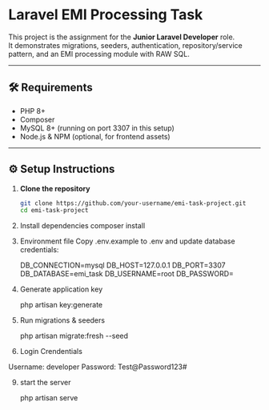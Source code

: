 # Laravel EMI Processing Task

This project is the assignment for the **Junior Laravel Developer** role.  
It demonstrates migrations, seeders, authentication, repository/service pattern, and an EMI processing module with RAW SQL.

---

## 🛠 Requirements
- PHP 8+
- Composer
- MySQL 8+ (running on port 3307 in this setup)
- Node.js & NPM (optional, for frontend assets)

---

## ⚙️ Setup Instructions

1. **Clone the repository**
   ```bash
   git clone https://github.com/your-username/emi-task-project.git
   cd emi-task-project

2. Install dependencies
    composer install

3. Environment file
   Copy .env.example to .env and update database credentials:

    DB_CONNECTION=mysql
    DB_HOST=127.0.0.1
    DB_PORT=3307
    DB_DATABASE=emi_task
    DB_USERNAME=root
    DB_PASSWORD=

4. Generate application key

   php artisan key:generate

6. Run migrations & seeders

   php artisan migrate:fresh --seed

7. Login Crendentials

  Username: developer 
  Password: Test@Password123#

9. start the server

   php artisan serve


